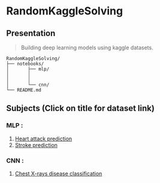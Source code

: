 # RandomKaggleSolving

## Presentation

>Building deep learning models using kaggle datasets.

<pre><code>RandomKaggleSolving/
├── notebooks/
│   	├── mlp/   
│       │  
│       │        	 
│       └── cnn/         
└── README.md		
</pre></code>

## Subjects (Click on title for dataset link)

### MLP :

1. [Heart attack prediction](https://www.kaggle.com/rashikrahmanpritom/heart-attack-analysis-prediction-dataset)
2. [Stroke prediction](https://www.kaggle.com/fedesoriano/stroke-prediction-dataset)

### CNN :

1. [Chest X-rays disease classification](https://www.kaggle.com/nih-chest-xrays/data)
